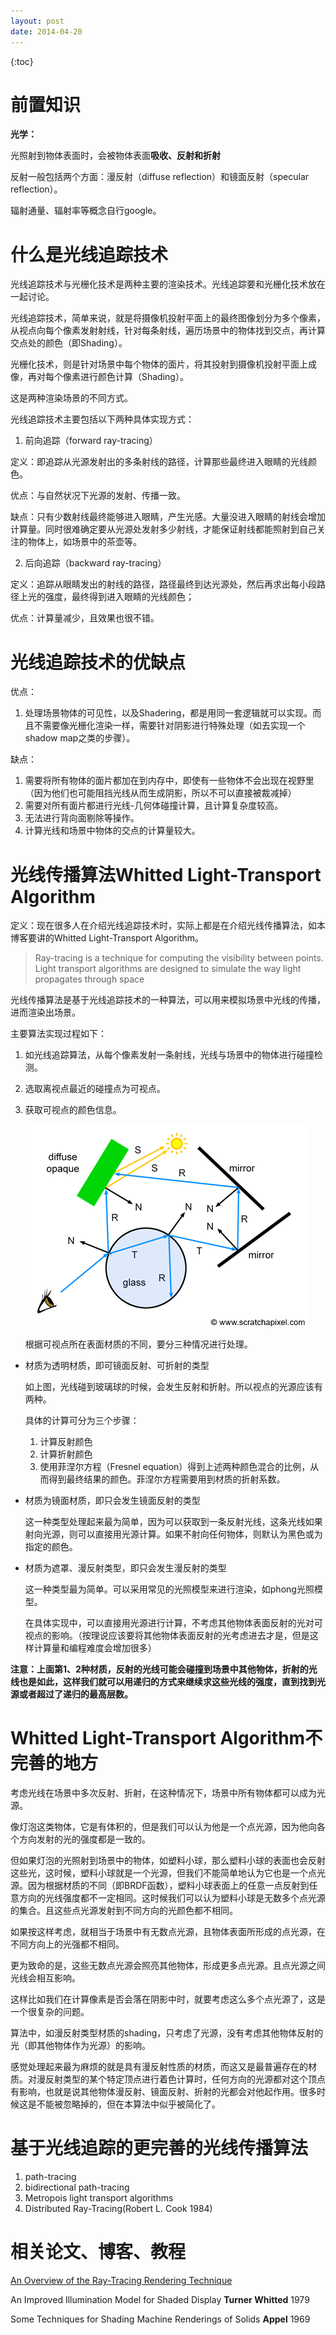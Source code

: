 ```yaml
---
layout: post
date: 2014-04-20
---
```


{:toc}

# 前置知识

**光学：**

光照射到物体表面时，会被物体表面**吸收、反射和折射**

反射一般包括两个方面：漫反射（diffuse reflection）和镜面反射（specular reflection）。

辐射通量、辐射率等概念自行google。

# 什么是光线追踪技术

光线追踪技术与光栅化技术是两种主要的渲染技术。光线追踪要和光栅化技术放在一起讨论。

光线追踪技术，简单来说，就是将摄像机投射平面上的最终图像划分为多个像素，从视点向每个像素发射射线，针对每条射线，遍历场景中的物体找到交点，再计算交点处的颜色（即Shading）。

光栅化技术，则是针对场景中每个物体的面片，将其投射到摄像机投射平面上成像，再对每个像素进行颜色计算（Shading）。

这是两种渲染场景的不同方式。



光线追踪技术主要包括以下两种具体实现方式：

1. 前向追踪（forward ray-tracing）

定义：即追踪从光源发射出的多条射线的路径，计算那些最终进入眼睛的光线颜色。

优点：与自然状况下光源的发射、传播一致。

缺点：只有少数射线最终能够进入眼睛，产生光感。大量没进入眼睛的射线会增加计算量。同时很难确定要从光源处发射多少射线，才能保证射线都能照射到自己关注的物体上，如场景中的茶壶等。

2. 后向追踪（backward ray-tracing）

定义：追踪从眼睛发出的射线的路径，路径最终到达光源处，然后再求出每小段路径上光的强度，最终得到进入眼睛的光线颜色；

优点：计算量减少，且效果也很不错。

# 光线追踪技术的优缺点

优点：

1. 处理场景物体的可见性，以及Shadering，都是用同一套逻辑就可以实现。而且不需要像光栅化渲染一样，需要针对阴影进行特殊处理（如去实现一个shadow map之类的步骤）。

缺点：

1. 需要将所有物体的面片都加在到内存中，即使有一些物体不会出现在视野里（因为他们也可能阻挡光线从而生成阴影，所以不可以直接被裁减掉）
2. 需要对所有面片都进行光线-几何体碰撞计算，且计算复杂度较高。
3. 无法进行背向面剔除等操作。
4. 计算光线和场景中物体的交点的计算量较大。



# 光线传播算法Whitted Light-Transport Algorithm

定义：现在很多人在介绍光线追踪技术时，实际上都是在介绍光线传播算法，如本博客要讲的Whitted Light-Transport Algorithm。

> Ray-tracing is a technique for computing the visibility between points. Light transport algorithms are designed to simulate the way light propagates through space 

光线传播算法是基于光线追踪技术的一种算法，可以用来模拟场景中光线的传播，进而渲染出场景。



主要算法实现过程如下：

1. 如光线追踪算法，从每个像素发射一条射线，光线与场景中的物体进行碰撞检测。

2. 选取离视点最近的碰撞点为可视点。

3. 获取可视点的颜色信息。

   ![](/../../blogImages/cg1_1.png)

   根据可视点所在表面材质的不同，要分三种情况进行处理。

+ 材质为透明材质，即可镜面反射、可折射的类型

  如上图，光线碰到玻璃球的时候，会发生反射和折射。所以视点的光源应该有两种。

  具体的计算可分为三个步骤：

  1. 计算反射颜色
  2. 计算折射颜色
  3. 使用菲涅尔方程（Fresnel equation）得到上述两种颜色混合的比例，从而得到最终结果的颜色。菲涅尔方程需要用到材质的折射系数。

+ 材质为镜面材质，即只会发生镜面反射的类型

  这一种类型处理起来最为简单，因为可以获取到一条反射光线，这条光线如果射向光源，则可以直接用光源计算。如果不射向任何物体，则默认为黑色或为指定的颜色。

+ 材质为遮罩、漫反射类型，即只会发生漫反射的类型

  这一种类型最为简单。可以采用常见的光照模型来进行渲染，如phong光照模型。

  在具体实现中，可以直接用光源进行计算，不考虑其他物体表面反射的光对可视点的影响。（按理说应该要将其他物体表面反射的光考虑进去才是，但是这样计算量和编程难度会增加很多）

**注意：上面第1、2种材质，反射的光线可能会碰撞到场景中其他物体，折射的光线也是如此，这样我们就可以用递归的方式来继续求这些光线的强度，直到找到光源或者超过了递归的最高层数。**



# Whitted Light-Transport Algorithm不完善的地方

考虑光线在场景中多次反射、折射，在这种情况下，场景中所有物体都可以成为光源。

像灯泡这类物体，它是有体积的，但是我们可以认为他是一个点光源，因为他向各个方向发射的光的强度都是一致的。

但如果灯泡的光照射到场景中的物体，如塑料小球，那么塑料小球的表面也会反射这些光，这时候，塑料小球就是一个光源，但我们不能简单地认为它也是一个点光源。因为根据材质的不同（即BRDF函数），塑料小球表面上的任意一点反射到任意方向的光线强度都不一定相同。这时候我们可以认为塑料小球是无数多个点光源的集合。且这些点光源发射到不同方向的光颜色都不相同。

如果按这样考虑，就相当于场景中有无数点光源，且物体表面所形成的点光源，在不同方向上的光强都不相同。

更为致命的是，这些无数点光源会照亮其他物体，形成更多点光源。且点光源之间光线会相互影响。

这样比如我们在计算像素是否会落在阴影中时，就要考虑这么多个点光源了，这是一个很复杂的问题。



算法中，如漫反射类型材质的shading，只考虑了光源，没有考虑其他物体反射的光（即其他物体作为光源）的影响。

感觉处理起来最为麻烦的就是具有漫反射性质的材质，而这又是最普遍存在的材质。对漫反射类型的某个特定顶点进行着色计算时，任何方向的光源都对这个顶点有影响，也就是说其他物体漫反射、镜面反射、折射的光都会对他起作用。很多时候这是不能被忽略掉的，但在本算法中似乎被简化了。

# 基于光线追踪的更完善的光线传播算法

1. path-tracing
2. bidirectional path-tracing
3. Metropois light transport algorithms
4. Distributed Ray-Tracing(Robert L. Cook  1984)



# 相关论文、博客、教程

[An Overview of the Ray-Tracing Rendering Technique](https://www.scratchapixel.com/lessons/3d-basic-rendering/ray-tracing-overview/light-transport-ray-tracing-whitted)

An Improved Illumination Model for Shaded Display  **Turner Whitted** 1979 

Some Techniques for Shading Machine Renderings of Solids **Appel**  1969 





